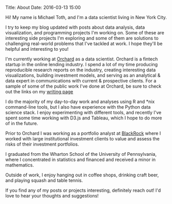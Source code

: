 Title: About
Date: 2016-03-13 15:00

Hi! My name is Michael Toth, and I'm a data scientist living in New York City.

I try to keep my blog updated with posts about data analysis, data visualization, and programming projects I'm working on. Some of these are interesting side projects I'm exploring and some of them are solutions to challenging real-world problems that I've tackled at work. I hope they'll be helpful and interesting to you!

I'm currently working at [Orchard](https://www.orchardplatform.com) as a data scientist. Orchard is a fintech startup in the online lending industry. I spend a lot of my time producing reproducible research reports on the industry, creating interesting data visualizations, building investment models, and serving as an analytical & data expert in communications with current & prospective clients. For a sample of some of the public work I've done at Orchard, be sure to check out the links on my [writing page]({filename}./writing.md)

I do the majority of my day-to-day work and analyses using R and *nix command-line tools, but I also have experience with the Python data science stack. I enjoy experimenting with different tools, and recently I've spent some time working with D3.js and Tableau, which I hope to do more of in the future.  

Prior to Orchard I was working as a portfolio analyst at [BlackRock](https://www.blackrock.com) where I worked with large institutional investment clients to value and assess the risks of their investment portfolios.

I graduated from the Wharton School of the University of Pennsylvania, where I concentrated in statistics and financed and received a minor in mathematics.

Outside of work, I enjoy hanging out in coffee shops, drinking craft beer, and playing squash and table tennis.

If you find any of my posts or projects interesting, definitely reach out! I'd love to hear your thoughts and suggestions!